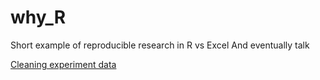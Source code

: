 # why_R
Short example of reproducible research in R vs Excel
And eventually talk

[Cleaning experiment data](https://github.com/ianhandel/why_R/blob/master/output/01_import-and-tidy_ians-drug-trial_20171020.md)
